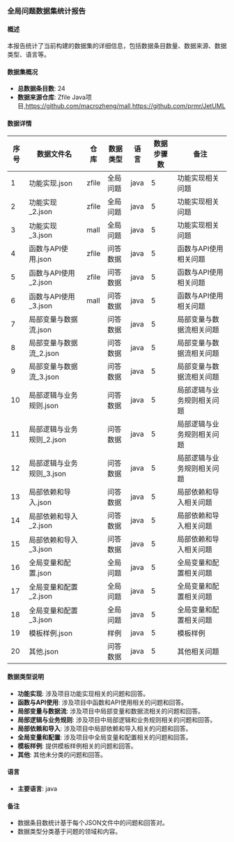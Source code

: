 ### 全局问题数据集统计报告

#### 概述
本报告统计了当前构建的数据集的详细信息，包括数据条目数量、数据来源、数据类型、语言等。

#### 数据集概况
- **总数据条目数**: 24
- **数据来源仓库**: Zfile Java项目,https://github.com/macrozheng/mall,https://github.com/prmr/JetUML

#### 数据详情

| 序号 | 数据文件名 | 仓库 | 数据类型 | 语言 | 数据步骤数 | 备注 |
|------|------------|----------|------|------------|------|------|
| 1    | 功能实现.json | zfile | 全局问题 | java | 5 | 功能实现相关问题 |
| 2    | 功能实现_2.json | zfile | 全局问题 | java | 5 | 功能实现相关问题 |
| 3    | 功能实现_3.json | mall | 全局问题 | java | 5 | 功能实现相关问题 |
| 4    | 函数与API使用.json | zfile | 问答数据 | java | 5 | 函数与API使用相关问题 |
| 5    | 函数与API使用_2.json | zfile | 问答数据 | java | 5 | 函数与API使用相关问题 |
| 6    | 函数与API使用_3.json | mall | 问答数据 | java | 5 | 函数与API使用相关问题 |
| 7    | 局部变量与数据流.json |  | 问答数据 | java | 5 | 局部变量与数据流相关问题 |
| 8    | 局部变量与数据流_2.json |  | 问答数据 | java | 5 | 局部变量与数据流相关问题 |
| 9    | 局部变量与数据流_3.json |  | 问答数据 | java | 5 | 局部变量与数据流相关问题 |
| 10   | 局部逻辑与业务规则.json |  | 问答数据 | java | 5 | 局部逻辑与业务规则相关问题 |
| 11   | 局部逻辑与业务规则_2.json |  | 问答数据 | java | 5 | 局部逻辑与业务规则相关问题 |
| 12   | 局部逻辑与业务规则_3.json |  | 问答数据 | java | 5 | 局部逻辑与业务规则相关问题 |
| 13   | 局部依赖和导入.json |  | 问答数据 | java | 5 | 局部依赖和导入相关问题 |
| 14   | 局部依赖和导入_2.json |  | 问答数据 | java | 5 | 局部依赖和导入相关问题 |
| 15   | 局部依赖和导入_3.json |  | 问答数据 | java | 5 | 局部依赖和导入相关问题 |
| 16   | 全局变量和配置.json |  | 全局问题 | java | 5 | 全局变量和配置相关问题 |
| 17   | 全局变量和配置_2.json |  | 全局问题 | java | 5 | 全局变量和配置相关问题 |
| 18   | 全局变量和配置_3.json |  | 全局问题 | java | 5 | 全局变量和配置相关问题 |
| 19   | 模板样例.json |  | 样例 | java | 5 | 模板样例 |
| 20   | 其他.json |  | 问答数据 | java | 5 | 其他相关问题 |

#### 数据类型说明
- **功能实现**: 涉及项目功能实现相关的问题和回答。
- **函数与API使用**: 涉及项目中函数和API使用相关的问题和回答。
- **局部变量与数据流**: 涉及项目中局部变量和数据流相关的问题和回答。
- **局部逻辑与业务规则**: 涉及项目中局部逻辑和业务规则相关的问题和回答。
- **局部依赖和导入**: 涉及项目中局部依赖和导入相关的问题和回答。
- **全局变量和配置**: 涉及项目中全局变量和配置相关的问题和回答。
- **模板样例**: 提供模板样例相关的问题和回答。
- **其他**: 其他未分类的问题和回答。

#### 语言
- **主要语言**: java

#### 备注
- 数据条目数统计基于每个JSON文件中的问题和回答对。
- 数据类型分类基于问题的领域和内容。

